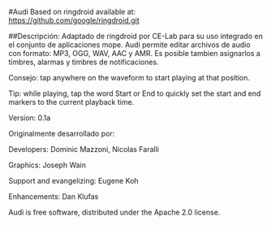 #Audi
Based on ringdroid available at: https://github.com/google/ringdroid.git

##Descripción:
Adaptado de ringdroid por CE-Lab para su uso integrado en el conjunto de aplicaciones mope.
Audi permite editar archivos de audio con formato: MP3, OGG, WAV, AAC y AMR. Es posible tambien asignarlos a timbres, alarmas y timbres de notificaciones.

Consejo: tap anywhere on the waveform to start playing at that position.

Tip: while playing, tap the word Start or End to quickly set the start and end markers to the current playback time.

Version: 0.1a


Originalmente desarrollado por:

Developers: Dominic Mazzoni, Nicolas Faralli

Graphics: Joseph Wain

Support and evangelizing: Eugene Koh

Enhancements: Dan Klufas

Audi is free software, distributed under the Apache 2.0 license.